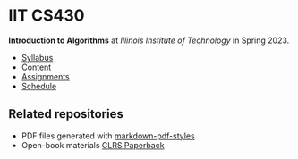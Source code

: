 # IIT CS430

**Introduction to Algorithms** at
*Illinois Institute of Technology* in
Spring 2023.

- [Syllabus](https://github.com/hendraanggrian/IIT-CS430/blob/assets/syllabus.pdf)
- [Content](https://github.com/hendraanggrian/IIT-CS430/tree/assets/)
- [Assignments](assignments/)
- [Schedule](.ical/)

## Related repositories

- PDF files generated with [markdown-pdf-styles](https://github.com/hendraanggrian/markdown-pdf-styles/)
- Open-book materials [CLRS Paperback](https://github.com/hendraanggrian/CLRS-Paperback/)
